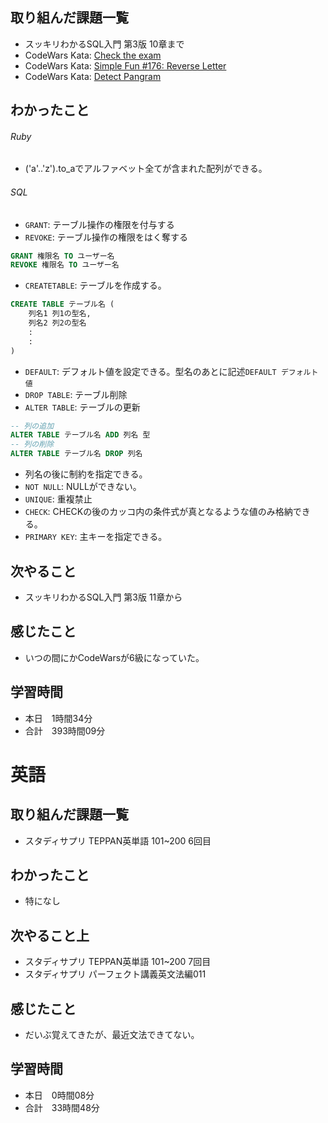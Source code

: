 ## 取り組んだ課題一覧
- スッキリわかるSQL入門 第3版 10章まで
- CodeWars Kata: [Check the exam](https://www.codewars.com/kata/5a3dd29055519e23ec000074/solutions/ruby)
- CodeWars Kata: [Simple Fun #176: Reverse Letter](https://www.codewars.com/kata/58b8c94b7df3f116eb00005b/ruby)
- CodeWars Kata: [Detect Pangram](https://www.codewars.com/kata/545cedaa9943f7fe7b000048/ruby)
## わかったこと
###### Ruby
- ('a'..'z').to_aでアルファベット全てが含まれた配列ができる。
###### SQL
- `GRANT`: テーブル操作の権限を付与する
- `REVOKE`: テーブル操作の権限をはく奪する
```sql
GRANT 権限名 TO ユーザー名
REVOKE 権限名 TO ユーザー名
```
- `CREATETABLE`: テーブルを作成する。
```sql
CREATE TABLE テーブル名 (
    列名1 列1の型名,
    列名2 列2の型名
    :
    :
)
```
- `DEFAULT`: デフォルト値を設定できる。型名のあとに記述`DEFAULT デフォルト値`
- `DROP TABLE`: テーブル削除
- `ALTER TABLE`: テーブルの更新
```sql
-- 列の追加
ALTER TABLE テーブル名 ADD 列名 型
-- 列の削除
ALTER TABLE テーブル名 DROP 列名
```
- 列名の後に制約を指定できる。
- `NOT NULL`: NULLができない。
- `UNIQUE`: 重複禁止
- `CHECK`: CHECKの後のカッコ内の条件式が真となるような値のみ格納できる。
- `PRIMARY KEY`: 主キーを指定できる。
## 次やること
- スッキリわかるSQL入門 第3版 11章から
## 感じたこと
- いつの間にかCodeWarsが6級になっていた。
## 学習時間
- 本日　1時間34分
- 合計　393時間09分


# 英語
## 取り組んだ課題一覧
- スタディサプリ TEPPAN英単語 101~200 6回目
## わかったこと
- 特になし
## 次やること上
- スタディサプリ TEPPAN英単語 101~200 7回目
- スタディサプリ パーフェクト講義英文法編011
## 感じたこと
- だいぶ覚えてきたが、最近文法できてない。
## 学習時間
- 本日　0時間08分
- 合計　33時間48分